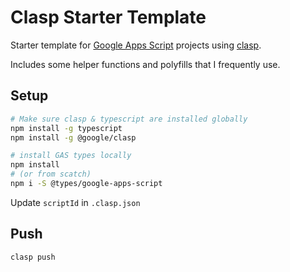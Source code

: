 # Clasp Starter Template

Starter template for [Google Apps Script](https://developers.google.com/apps-script/) projects using [clasp](https://github.com/google/clasp).

Includes some helper functions and polyfills that I frequently use.

## Setup

```bash
# Make sure clasp & typescript are installed globally
npm install -g typescript
npm install -g @google/clasp

# install GAS types locally
npm install
# (or from scatch)
npm i -S @types/google-apps-script
```

Update `scriptId` in `.clasp.json`

## Push

```bash
clasp push
```
